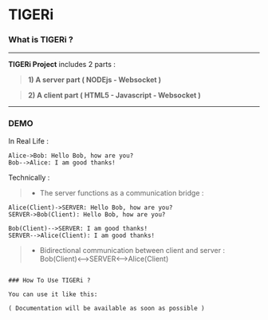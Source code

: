 TIGERi
===================

### What is TIGERi ?

----------

 **TIGERi Project** includes 2 parts :
 
> **1) A server part ( NODEjs - Websocket )** 

> **2) A client part ( HTML5 - Javascript - Websocket )** 

----------
### DEMO 

In Real Life :
```sequence
Alice->Bob: Hello Bob, how are you?
Bob-->Alice: I am good thanks!
```

Technically :

> - The server functions as a communication bridge  : 
```sequence
Alice(Client)->SERVER: Hello Bob, how are you?
SERVER->Bob(Client): Hello Bob, how are you?

Bob(Client)-->SERVER: I am good thanks!
SERVER-->Alice(Client): I am good thanks!
```

> - Bidirectional communication between client and server :
Bob(Client)<-->SERVER<-->Alice(Client)
```

### How To Use TIGERi ?

You can use it like this:

( Documentation will be available as soon as possible )
